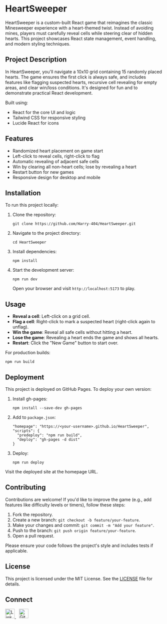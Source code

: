 # HeartSweeper

HeartSweeper is a custom-built React game that reimagines the classic Minesweeper experience with a heart-themed twist. Instead of avoiding mines, players must carefully reveal cells while steering clear of hidden hearts. This project showcases React state management, event handling, and modern styling techniques.

## Project Description

In HeartSweeper, you'll navigate a 10x10 grid containing 15 randomly placed hearts. The game ensures the first click is always safe, and includes features like flagging suspected hearts, recursive cell revealing for empty areas, and clear win/loss conditions. It's designed for fun and to demonstrate practical React development.

Built using:
- React for the core UI and logic
- Tailwind CSS for responsive styling
- Lucide React for icons

## Features

- Randomized heart placement on game start
- Left-click to reveal cells, right-click to flag
- Automatic revealing of adjacent safe cells
- Win by clearing all non-heart cells; lose by revealing a heart
- Restart button for new games
- Responsive design for desktop and mobile

## Installation

To run this project locally:

1. Clone the repository:
   ```
   git clone https://github.com/Harry-404/HeartSweeper.git
   ```

2. Navigate to the project directory:
   ```
   cd HeartSweeper
   ```

3. Install dependencies:
   ```
   npm install
   ```

4. Start the development server:
   ```
   npm run dev
   ```

   Open your browser and visit `http://localhost:5173` to play.

## Usage

- **Reveal a cell**: Left-click on a grid cell.
- **Flag a cell**: Right-click to mark a suspected heart (right-click again to unflag).
- **Win the game**: Reveal all safe cells without hitting a heart.
- **Lose the game**: Revealing a heart ends the game and shows all hearts.
- **Restart**: Click the "New Game" button to start over.

For production builds:
```
npm run build
```

## Deployment

This project is deployed on GitHub Pages. To deploy your own version:

1. Install gh-pages:
   ```
   npm install --save-dev gh-pages
   ```

2. Add to `package.json`:
   ```
   "homepage": "https://<your-username>.github.io/HeartSweeper",
   "scripts": {
     "predeploy": "npm run build",
     "deploy": "gh-pages -d dist"
   }
   ```

3. Deploy:
   ```
   npm run deploy
   ```

Visit the deployed site at the homepage URL.

## Contributing

Contributions are welcome! If you'd like to improve the game (e.g., add features like difficulty levels or timers), follow these steps:

1. Fork the repository.
2. Create a new branch: `git checkout -b feature/your-feature`.
3. Make your changes and commit: `git commit -m "Add your feature"`.
4. Push to the branch: `git push origin feature/your-feature`.
5. Open a pull request.

Please ensure your code follows the project's style and includes tests if applicable.

## License

This project is licensed under the MIT License. See the [LICENSE](LICENSE) file for details.

## Connect
<a href="https://www.linkedin.com/in/hiranmaya-biswas-505a1823a/" target="_blank"> <img src="https://img.shields.io/badge/LinkedIn-Connect-blue?logo=linkedin" alt="LinkedIn" height="30"> </a> <a href="https://github.com/Harry-404" target="_blank" style="margin-left:10px;"> <img src="https://img.shields.io/badge/GitHub-Follow-black?logo=github" alt="GitHub" height="30"> </a>
